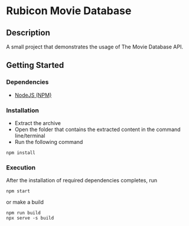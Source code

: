 # Rubicon Movie Database

## Description

A small project that demonstrates the usage of The Movie Database API.

## Getting Started

### Dependencies

- [NodeJS (NPM)](https://nodejs.org/en/)

### Installation

- Extract the archive
- Open the folder that contains the extracted content in the command line/terminal
- Run the following command

```
npm install
```

### Execution

After the installation of required dependencies completes, run

```
npm start
```

or make a build

```
npm run build
npx serve -s build
```
